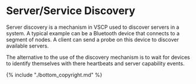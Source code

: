 # Server/Service Discovery

Server discovery is a mechanism in VSCP used to discover servers in a system. A typical example can be a Bluetooth device that connects to a segment of nodes. A client can send a probe on this device to discover available servers. 

The alternative to the use of the discovery mechanism is to wait for devices to identify themselves with there heartbeats and server capability events.


{% include "./bottom_copyright.md" %}

